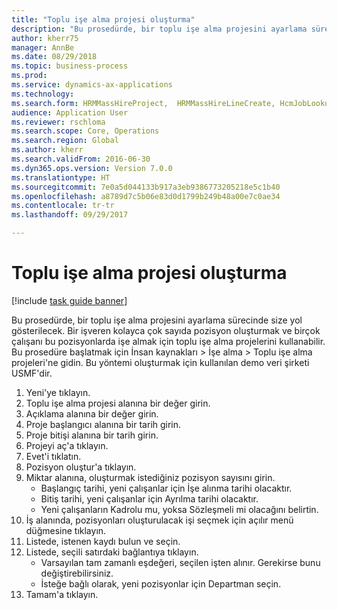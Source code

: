```yaml
--- 
title: "Toplu işe alma projesi oluşturma"
description: "Bu prosedürde, bir toplu işe alma projesini ayarlama sürecinde size yol gösterilecek."
author: kherr75
manager: AnnBe
ms.date: 08/29/2018
ms.topic: business-process
ms.prod: 
ms.service: dynamics-ax-applications
ms.technology: 
ms.search.form: HRMMassHireProject,  HRMMassHireLineCreate, HcmJobLookup
audience: Application User
ms.reviewer: rschloma
ms.search.scope: Core, Operations
ms.search.region: Global
ms.author: kherr
ms.search.validFrom: 2016-06-30
ms.dyn365.ops.version: Version 7.0.0
ms.translationtype: HT
ms.sourcegitcommit: 7e0a5d044133b917a3eb9386773205218e5c1b40
ms.openlocfilehash: a8789d7c5b06e83d0d1799b249b48a00e7c0ae34
ms.contentlocale: tr-tr
ms.lasthandoff: 09/29/2017

---
```

# <a name="create-a-mass-hire-project"></a>Toplu işe alma projesi oluşturma

[!include [task guide banner](../../includes/task-guide-banner.md)]

Bu prosedürde, bir toplu işe alma projesini ayarlama sürecinde size yol gösterilecek. Bir işveren kolayca çok sayıda pozisyon oluşturmak ve birçok çalışanı bu pozisyonlarda işe almak için toplu işe alma projelerini kullanabilir. Bu prosedüre başlatmak için İnsan kaynakları > İşe alma > Toplu işe alma projeleri'ne gidin. Bu yöntemi oluşturmak için kullanılan demo veri şirketi USMF'dir.

1. Yeni'ye tıklayın.
2. Toplu işe alma projesi alanına bir değer girin.
3. Açıklama alanına bir değer girin.
4. Proje başlangıcı alanına bir tarih girin.
5. Proje bitişi alanına bir tarih girin.
6. Projeyi aç'a tıklayın.
7. Evet'i tıklatın.
8. Pozisyon oluştur'a tıklayın.
9. Miktar alanına, oluşturmak istediğiniz pozisyon sayısını girin.
    * Başlangıç tarihi, yeni çalışanlar için İşe alınma tarihi olacaktır.  
    * Bitiş tarihi, yeni çalışanlar için Ayrılma tarihi olacaktır.  
    * Yeni çalışanların Kadrolu mu, yoksa Sözleşmeli mi olacağını belirtin.  
10. İş alanında, pozisyonları oluşturulacak işi seçmek için açılır menü düğmesine tıklayın.
11. Listede, istenen kaydı bulun ve seçin.
12. Listede, seçili satırdaki bağlantıya tıklayın.
    * Varsayılan tam zamanlı eşdeğeri, seçilen işten alınır. Gerekirse bunu değiştirebilirsiniz.  
    * İsteğe bağlı olarak, yeni pozisyonlar için Departman seçin.  
13. Tamam'a tıklayın.


